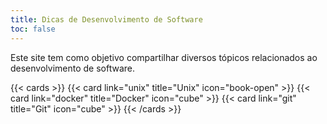 ```yaml
---
title: Dicas de Desenvolvimento de Software
toc: false
---
```


Este site tem como objetivo compartilhar diversos tópicos relacionados ao desenvolvimento de software.

{{< cards >}}
    {{< card link="unix" title="Unix" icon="book-open" >}}
    {{< card link="docker" title="Docker" icon="cube" >}}
    {{< card link="git" title="Git" icon="cube" >}}
{{< /cards >}}
